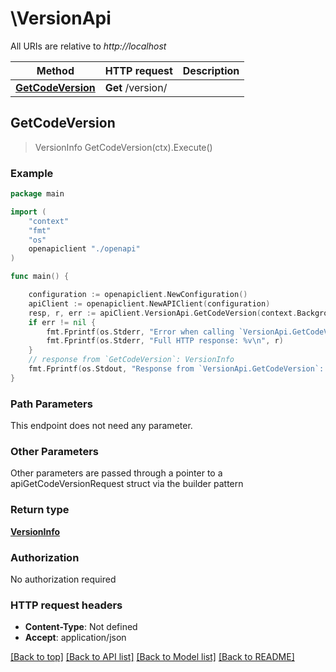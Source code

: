 # \VersionApi

All URIs are relative to *http://localhost*

Method | HTTP request | Description
------------- | ------------- | -------------
[**GetCodeVersion**](VersionApi.md#GetCodeVersion) | **Get** /version/ | 



## GetCodeVersion

> VersionInfo GetCodeVersion(ctx).Execute()





### Example

```go
package main

import (
    "context"
    "fmt"
    "os"
    openapiclient "./openapi"
)

func main() {

    configuration := openapiclient.NewConfiguration()
    apiClient := openapiclient.NewAPIClient(configuration)
    resp, r, err := apiClient.VersionApi.GetCodeVersion(context.Background()).Execute()
    if err != nil {
        fmt.Fprintf(os.Stderr, "Error when calling `VersionApi.GetCodeVersion``: %v\n", err)
        fmt.Fprintf(os.Stderr, "Full HTTP response: %v\n", r)
    }
    // response from `GetCodeVersion`: VersionInfo
    fmt.Fprintf(os.Stdout, "Response from `VersionApi.GetCodeVersion`: %v\n", resp)
}
```

### Path Parameters

This endpoint does not need any parameter.

### Other Parameters

Other parameters are passed through a pointer to a apiGetCodeVersionRequest struct via the builder pattern


### Return type

[**VersionInfo**](VersionInfo.md)

### Authorization

No authorization required

### HTTP request headers

- **Content-Type**: Not defined
- **Accept**: application/json

[[Back to top]](#) [[Back to API list]](../README.md#documentation-for-api-endpoints)
[[Back to Model list]](../README.md#documentation-for-models)
[[Back to README]](../README.md)


